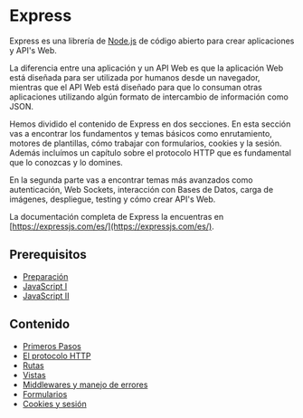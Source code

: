 # Express

Express es una librería de [Node.js](https://nodejs.org/en/) de código abierto para crear aplicaciones y API's Web.

La diferencia entre una aplicación y un API Web es que la aplicación Web está diseñada para ser utilizada por humanos desde un navegador, mientras que el API Web está diseñado para que lo consuman otras aplicaciones utilizando algún formato de intercambio de información como JSON.

Hemos dividido el contenido de Express en dos secciones. En esta sección vas a encontrar los fundamentos y temas básicos como enrutamiento, motores de plantillas, cómo trabajar con formularios, cookies y la sesión. Además incluímos un capítulo sobre el protocolo HTTP que es fundamental que lo conozcas y lo domines.

En la segunda parte vas a encontrar temas más avanzados como autenticación, Web Sockets, interacción con Bases de Datos, carga de imágenes, despliegue, testing y cómo crear API's Web.

La documentación completa de Express la encuentras en [https://expressjs.com/es/](https://expressjs.com/es/).

## Prerequisitos

* [Preparación](../prep/README.md)
* [JavaScript I](../js/README.md)
* [JavaScript II](../js-ii/README.md)

## Contenido

* [Primeros Pasos](1-primeros-pasos)
* [El protocolo HTTP](2-protocolo-http.md)
* [Rutas](3-rutas.md)
* [Vistas](4-vistas.md)
* [Middlewares y manejo de errores](5-middlewares.md)
* [Formularios](6-formularios.md)
* [Cookies y sesión](7-cookies-y-sesion.md)
